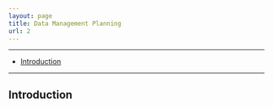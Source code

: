 ```yaml
---
layout: page
title: Data Management Planning
url: 2
---
```


---

- [Introduction](#introduction)

---

## Introduction

